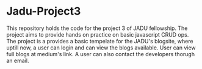 # Jadu-Project3
This repository holds the code for the project 3 of JADU fellowship. The project aims to provide hands on practice on basic javascript CRUD ops.
The project is a provides a basic tempelate for the JADU's blogsite, where uptill now, a user can login and can view the blogs available.
User can view full blogs at medium's link.
A user can also contact the developers thorugh an email.
